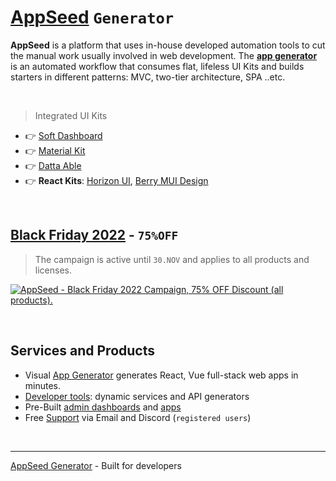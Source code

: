 # [AppSeed](https://appseed.us/) `Generator`

**AppSeed** is a platform that uses in-house developed automation tools to cut the manual work usually involved in web development. The **[app generator](https://appseed.us/generator/)** is an automated workflow that consumes flat, lifeless UI Kits and builds starters in different patterns: MVC, two-tier architecture, SPA ..etc. 

<br />

> Integrated UI Kits

- 👉 [Soft Dashboard](https://appseed.us/generator/soft-ui-dashboard/)
- 👉 [Material Kit](https://appseed.us/generator/material-kit/)
- 👉 [Datta Able](https://appseed.us/generator/datta-able/)
- 👉 **React Kits**: [Horizon UI](https://appseed.us/generator/react/horizon-ui/), [Berry MUI Design](https://appseed.us/generator/react/berry-dashboard/)

<br />

## [Black Friday 2022](https://appseed.us) - `75%OFF`

> The campaign is active until `30.NOV` and applies to all products and licenses.

[![AppSeed - Black Friday 2022 Campaign, 75% OFF Discount (all products).](https://user-images.githubusercontent.com/51070104/201829599-9fe6bdd7-3f19-46f3-9115-962eeb13bf29.jpg)](https://appseed.us)

<br />

## Services and Products

- Visual [App Generator](https://appseed.us/generator/) generates React, Vue full-stack web apps in minutes.
- [Developer tools](https://appseed.us/developer-tools/): dynamic services and API generators
- Pre-Built [admin dashboards](https://appseed.us/admin-dashboards/open-source/) and [apps](https://appseed.us/apps/)
- Free [Support](https://appseed.us) via Email and Discord (`registered users`)

<br />

---
[AppSeed Generator](https://appseed.us/generator/) - Built for developers 
